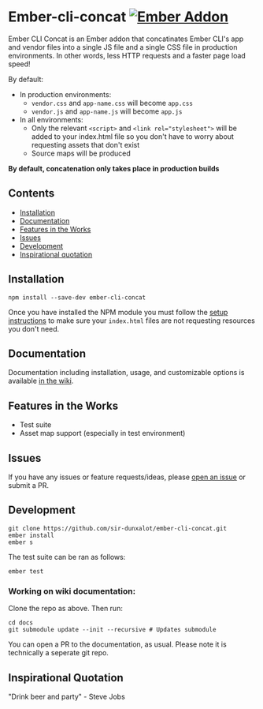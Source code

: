 Ember-cli-concat [![Ember Addon](https://s3.amazonaws.com/images.jebbit.com/ember/badge.svg)](//emberaddons.com)
======

Ember CLI Concat is an Ember addon that concatinates Ember CLI's app and vendor files into a single JS file and a single CSS file in production environments. In other words, less HTTP requests and a faster page load speed!

By default:
- In production environments:
  - `vendor.css` and `app-name.css` will become `app.css`
  - `vendor.js` and `app-name.js` will become `app.js`
- In all environments:
  - Only the relevant `<script>` and `<link rel="stylesheet">` will be added to your index.html file so you don't have to worry about requesting assets that don't exist
  - Source maps will be produced

**By default, concatenation only takes place in production builds**


## Contents

- [Installation](#installation)
- [Documentation](#documentation)
- [Features in the Works](#features-in-the-works)
- [Issues](#issues)
- [Development](#development)
- [Inspirational quotation](#inspirational-quotation)


## Installation

```
npm install --save-dev ember-cli-concat
```

Once you have installed the NPM module you must follow the [setup instructions]() to make sure your `index.html` files are not requesting resources you don't need.


## Documentation

Documentation including installation, usage, and customizable options is available [in the wiki](https://github.com/sir-dunxalot/ember-cli-concat/wiki).


## Features in the Works

- Test suite
- Asset map support (especially in test environment)


## Issues

If you have any issues or feature requests/ideas, please [open an issue](https://github.com/sir-dunxalot/ember-flash-messages/issues/new) or submit a PR.


## Development

```shell
git clone https://github.com/sir-dunxalot/ember-cli-concat.git
ember install
ember s
```

The test suite can be ran as follows:

```shell
ember test
```

### Working on wiki documentation:

Clone the repo as above. Then run:

```shell
cd docs
git submodule update --init --recursive # Updates submodule
```

You can open a PR to the documentation, as usual. Please note it is technically a seperate git repo.


## Inspirational Quotation

"Drink beer and party" - Steve Jobs
